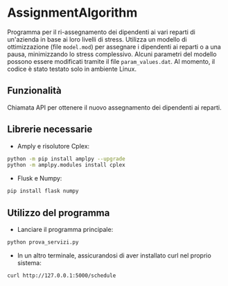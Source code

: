 # AssignmentAlgorithm

Programma per il ri-assegnamento dei dipendenti ai vari reparti di un'azienda in base ai loro livelli di stress.
Utilizza un modello di ottimizzazione (file `model.mod`) per assegnare i dipendenti ai reparti o a una pausa, minimizzando lo stress complessivo.
Alcuni parametri del modello possono essere modificati tramite il file `param_values.dat`.
Al momento, il codice è stato testato solo in ambiente Linux.

## Funzionalità
Chiamata API per ottenere il nuovo assegnamento dei dipendenti ai reparti.

## Librerie necessarie
- Amply e risolutore Cplex:
```bash
python -m pip install amplpy --upgrade
python -m amplpy.modules install cplex
```
- Flusk e Numpy:
```bash
pip install flask numpy
```
## Utilizzo del programma
- Lanciare il programma principale:
```bash
python prova_servizi.py
```
- In un altro terminale, assicurandosi di aver installato curl nel proprio sistema:
```bash
curl http://127.0.0.1:5000/schedule
```
